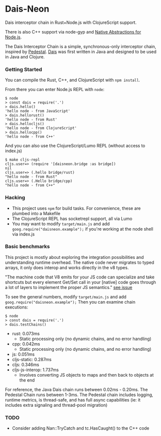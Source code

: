 
Dais-Neon
===========

Dais interceptor chain in Rust+Node.js with ClojureScript support.

There is also C++ support via node-gyp and [Native Abstractions for Node.js](https://github.com/nodejs/nan).

The Dais Interceptor Chain is a simple, synchronous-only interceptor chain,
inspired by [Pedestal](https://github.com/pedestal/pedestal).
[Dais](https://github.com/ohpauleez/dais) was first written in Java and
designed to be used in Java and Clojure.


### Getting Started

You can compile the Rust, C++, and ClojureScript with `npm install`.

From there you can enter Node.js REPL with `node`:

```
$ node
> const dais = require('.')
> dais.hello()
'hello node - from JavaScript'
> dais.hellorust()
'hello node - from Rust'
> dais.hellocljs()
'hello node - from ClojureScript'
> dais.hellocpp()
'hello node - from C++'
```

And you can also use the ClojureScript/Lumo REPL (without access to index.js)

```
$ make cljs-repl
cljs.user=> (require '[daisneon.bridge :as bridge])
nil
cljs.user=> (.hello bridge/rust)
"hello node - from Rust"
cljs.user=> (.Hello bridge/cpp)
"hello node - from C++"
```


### Hacking

 * This project uses `npm` for build tasks.
   For convenience, these are plumbed into a Makefile
 * The ClojureScript REPL has socketrepl support, all via Lumo
 * You may want to modify `target/main.js` and add `goog.require("daisneon.example");`
   if you're working at the node shell via index.js


### Basic benchmarks

This project is mostly about exploring the integration possibilities and
understanding runtime overhead.  The native code never migrates to typed arrays,
it only does interop and works directly in the v8 types.

"The machine code that V8 emits for your JS code can specialize and take
shortcuts but every element Get/Set call in your [native] code goes through
a lot of layers to implement the proper JS semantics." [see issue](https://github.com/nodejs/nan/issues/640)

To see the general numbers, modify `target/main.js` and add `goog.require("daisneon.example");`
Then you can examine chain executions:

```
$ node
> const dais = require('.')
> dais.testChains()
```

 * rust: 0.073ms
   * Static processing only (no dynamic chains, and no error handling)
 * cpp: 0.042ms
   * Static processing only (no dynamic chains, and no error handling)
 * js: 0.051ms
 * cljs-static: 0.287ms
 * cljs: 0.346ms
 * cljs-js-interop: 1.737ms
   * Involves converting JS objects to maps and then back to objects at the end

For reference, the Java Dais chain runs between 0.02ms - 0.20ms.
The Pedestal Chain runs between 1-3ms.  The Pedestal chain includes logging,
runtime metrics, is thread-safe, and has full async capabilities
(ie: it includes extra signaling and thread-pool migration)


### TODO

 * Consider adding Nan::TryCatch and tc.HasCaught() to the C++ code

